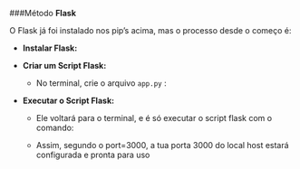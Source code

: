 ###Método **Flask**

O Flask já foi instalado nos pip’s acima, mas o processo desde o começo é:

- **Instalar Flask:**
    
- **Criar um Script Flask:**
    - No terminal, crie o arquivo `app.py` :
    
- **Executar o Script Flask:**
    - Ele voltará para o terminal, e é só executar o script flask com o comando:
    
    - Assim, segundo o port=3000, a tua porta 3000 do local host estará configurada e pronta para uso

